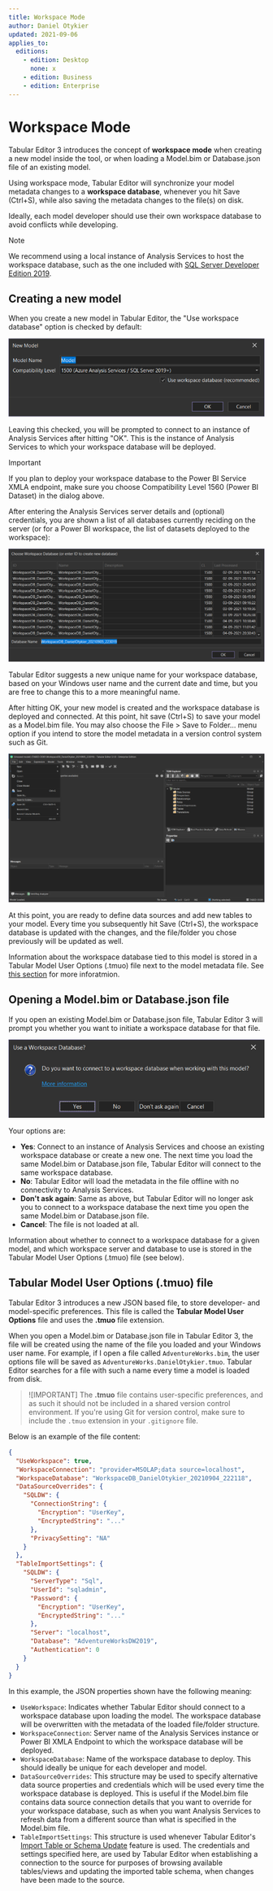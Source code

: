 ```yaml
---
title: Workspace Mode
author: Daniel Otykier
updated: 2021-09-06
applies_to:
  editions:
    - edition: Desktop
      none: x
    - edition: Business
    - edition: Enterprise
---
```

# Workspace Mode

Tabular Editor 3 introduces the concept of **workspace mode** when creating a new model inside the tool, or when loading a Model.bim or Database.json file of an existing model.

Using workspace mode, Tabular Editor will synchronize your model metadata changes to a **workspace database**, whenever you hit Save (Ctrl+S), while also saving the metadata changes to the file(s) on disk.

Ideally, each model developer should use their own workspace database to avoid conflicts while developing.

> [!NOTE]
> We recommend using a local instance of Analysis Services to host the workspace database, such as the one included with [SQL Server Developer Edition 2019](https://www.microsoft.com/en-us/sql-server/sql-server-downloads).

## Creating a new model

When you create a new model in Tabular Editor, the "Use workspace database" option is checked by default:

![New Model](images/new-model.png)

Leaving this checked, you will be prompted to connect to an instance of Analysis Services after hitting "OK". This is the instance of Analysis Services to which your workspace database will be deployed.

> [!IMPORTANT]
> If you plan to deploy your workspace database to the Power BI Service XMLA endpoint, make sure you choose Compatibility Level 1560 (Power BI Dataset) in the dialog above.

After entering the Analysis Services server details and (optional) credentials, you are shown a list of all databases currently reciding on the server (or for a Power BI workspace, the list of datasets deployed to the workspace):

![Select Workspace Database](images/select-workspace-database.png)

Tabular Editor suggests a new unique name for your workspace database, based on your Windows user name and the current date and time, but you are free to change this to a more meaningful name.

After hitting OK, your new model is created and the workspace database is deployed and connected. At this point, hit save (Ctrl+S) to save your model as a Model.bim file. You may also choose the File > Save to Folder... menu option if you intend to store the model metadata in a version control system such as Git.

![Save New To Folder](images/save-new-to-folder.png)

At this point, you are ready to define data sources and add new tables to your model. Every time you subsequently hit Save (Ctrl+S), the workspace database is updated with the changes, and the file/folder you chose previously will be updated as well.

Information about the workspace database tied to this model is stored in a Tabular Model User Options (.tmuo) file next to the model metadata file. See [this section](#tabular-model-user-options-tmuo-file) for more inforatmion.

## Opening a Model.bim or Database.json file

If you open an existing Model.bim or Database.json file, Tabular Editor 3 will prompt you whether you want to initiate a workspace database for that file.

![Connect To Workspace database](images/connect-to-wsdb.png)

Your options are:

- **Yes**: Connect to an instance of Analysis Services and choose an existing workspace database or create a new one. The next time you load the same Model.bim or Database.json file, Tabular Editor will connect to the same workspace database.
- **No**: Tabular Editor will load the metadata in the file offline with no connectivity to Analysis Services.
- **Don't ask again**: Same as above, but Tabular Editor will no longer ask you to connect to a workspace database the next time you open the same Model.bim or Database.json file.
- **Cancel**: The file is not loaded at all.

Information about whether to connect to a workspace database for a given model, and which workspace server and database to use is stored in the Tabular Model User Options (.tmuo) file (see below).

## Tabular Model User Options (.tmuo) file

Tabular Editor 3 introduces a new JSON based file, to store developer- and model-specific preferences. This file is called the **Tabular Model User Options** file and uses the **.tmuo** file extension.

When you open a Model.bim or Database.json file in Tabular Editor 3, the file will be created using the name of the file you loaded and your Windows user name. For example, if I open a file called `AdventureWorks.bim`, the user options file will be saved as `AdventureWorks.DanielOtykier.tmuo`. Tabular Editor searches for a file with such a name every time a model is loaded from disk.

> ![IMPORTANT]
> The **.tmuo** file contains user-specific preferences, and as such it should not be included in a shared version control environment. If you're using Git for version control, make sure to include the `.tmuo` extension in your `.gitignore` file.

Below is an example of the file content:

```json
{
  "UseWorkspace": true,
  "WorkspaceConnection": "provider=MSOLAP;data source=localhost",
  "WorkspaceDatabase": "WorkspaceDB_DanielOtykier_20210904_222118",
  "DataSourceOverrides": {
    "SQLDW": {
      "ConnectionString": {
        "Encryption": "UserKey",
        "EncryptedString": "..."
      },
      "PrivacySetting": "NA"
    }
  },
  "TableImportSettings": {
    "SQLDW": {
      "ServerType": "Sql",
      "UserId": "sqladmin",
      "Password": {
        "Encryption": "UserKey",
        "EncryptedString": "..."
      },
      "Server": "localhost",
      "Database": "AdventureWorksDW2019",
      "Authentication": 0
    }
  }
}
```

In this example, the JSON properties shown have the following meaning:

- `UseWorkspace`: Indicates whether Tabular Editor should connect to a workspace database upon loading the model. The workspace database will be overwritten with the metadata of the loaded file/folder structure.
- `WorkspaceConnection`: Server name of the Analysis Services instance or Power BI XMLA Endpoint to which the workspace database will be deployed.
- `WorkspaceDatabase`: Name of the workspace database to deploy. This should ideally be unique for each developer and model.
- `DataSourceOverrides`: This structure may be used to specify alternative data source properties and credentials which will be used every time the workspace database is deployed. This is useful if the Model.bim file contains data source connection details that you want to override for your workspace database, such as when you want Analysis Services to refresh data from a different source than what is specified in the Model.bim file.
- `TableImportSettings`: This structure is used whenever Tabular Editor's [Import Table or Schema Update](importing-tables.md) feature is used. The credentials and settings specified here, are used by Tabular Editor when establishing a connection to the source for purposes of browsing available tables/views and updating the imported table schema, when changes have been made to the source.